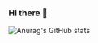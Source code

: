 ### Hi there 👋

![Anurag's GitHub stats](https://github-readme-stats.vercel.app/api?username=Pgw-hub&show_icons=true&theme=radical)

<!--
**Pgw-hub/Pgw-hub** is a ✨ _special_ ✨ repository because its `README.md` (this file) appears on your GitHub profile.

Here are some ideas to get you started:

- 🔭 I’m currently working on ...
- 🌱 I’m currently learning ...
- 👯 I’m looking to collaborate on ...
- 🤔 I’m looking for help with ...
- 💬 Ask me about ...
- 📫 How to reach me: ...
- 😄 Pronouns: ...
- ⚡ Fun fact: ...
-->
